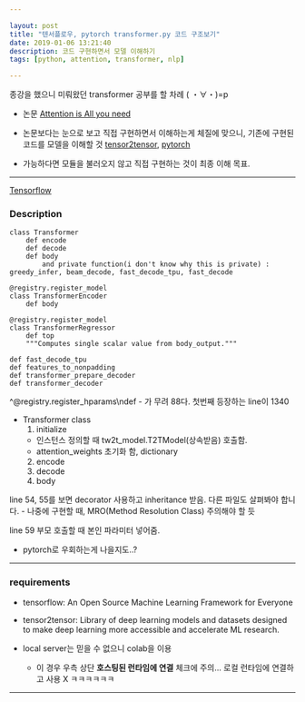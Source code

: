 ```yaml
---

layout: post
title: "텐서플로우, pytorch transformer.py 코드 구조보기"
date: 2019-01-06 13:21:40
description: 코드 구현하면서 모델 이해하기
tags: [python, attention, transformer, nlp]

---
```


 종강을 했으니 미뤄왔던 transformer 공부를 할 차례 ( ・∀・)=p
 
 - 논문 [Attention is All you need](https://arxiv.org/abs/1706.03762)

- 논문보다는 눈으로 보고 직접 구현하면서 이해하는게 체질에 맞으니, 기존에 구현된 코드를 모델을 이해할 것 [tensor2tensor](https://github.com/tensorflow/tensor2tensor/blob/master/tensor2tensor/models/transformer.py), [pytorch](https://github.com/jadore801120/attention-is-all-you-need-pytorch)
- 가능하다면 모듈을 불러오지 않고 직접 구현하는 것이 최종 이해 목표.

---

[Tensorflow](https://github.com/tensorflow/tensor2tensor/blob/master/tensor2tensor/models/transformer.py)

### Description
	class Transformer
		def encode
		def decode
		def body
			and private function(i don't know why this is private) : greedy_infer, beam_decode, fast_decode_tpu, fast_decode
	
	@registry.register_model
	class TransformerEncoder
		def body
	
	@registry.register_model
	class TransformerRegressor
		def top
		"""Computes single scalar value from body_output."""
	
	def fast_decode_tpu
	def features_to_nonpadding
	def transformer_prepare_decoder
	def transformer_decoder

^@registry.register_hparams\ndef - 가 무려 88다. 첫번째 등장하는 line이 1340

- Transformer class
	1. initialize
	- 인스턴스 정의할 때 tw2t_model.T2TModel(상속받음) 호출함.
	- attention_weights 초기화 함, dictionary
	2. encode
	3. decode
	4. body


line 54, 55를 보면 decorator 사용하고 inheritance 받음. 다른 파일도 살펴봐야 합니다.
	- 나중에 구현할 때, MRO(Method Resolution Class) 주의해야 할 듯

line 59 부모 호출할 때 본인 파라미터 넣어줌.

- pytorch로 우회하는게 나을지도..?

---	

### requirements

- tensorflow: An Open Source Machine Learning Framework for Everyone

- tensor2tensor: Library of deep learning models and datasets designed to make deep learning more accessible and accelerate ML research.

- local server는 믿을 수 없으니 colab을 이용
	- 이 경우 우측 상단 **호스팅된 런타임에 연결** 체크에 주의... 로컬 런타임에 연결하고 사용 X ㅋㅋㅋㅋㅋㅋ

---

